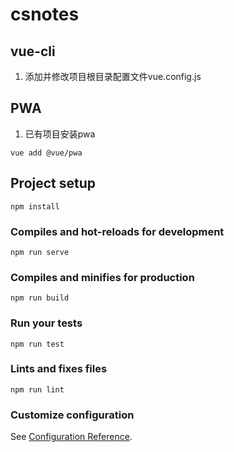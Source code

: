 # csnotes
## vue-cli
1. 添加并修改项目根目录配置文件vue.config.js

## PWA
1. 已有项目安装pwa
```
vue add @vue/pwa
```

## Project setup
```
npm install
```

### Compiles and hot-reloads for development
```
npm run serve
```

### Compiles and minifies for production
```
npm run build
```

### Run your tests
```
npm run test
```

### Lints and fixes files
```
npm run lint
```

### Customize configuration
See [Configuration Reference](https://cli.vuejs.org/config/).

